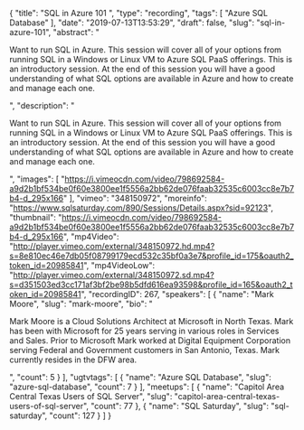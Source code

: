 {
  "title": "SQL in Azure 101 ",
  "type": "recording",
  "tags": [
    "Azure SQL Database"
  ],
  "date": "2019-07-13T13:53:29",
  "draft": false,
  "slug": "sql-in-azure-101",
  "abstract": "<p>Want to run SQL in Azure.  This session will cover all of your options from running SQL in a Windows or Linux VM to Azure SQL PaaS offerings. This is an introductory session.  At the end of this session you will have a good understanding of what SQL options are available in Azure and how to create and manage each one.</p>",
  "description": "<p>Want to run SQL in Azure.  This session will cover all of your options from running SQL in a Windows or Linux VM to Azure SQL PaaS offerings. This is an introductory session.  At the end of this session you will have a good understanding of what SQL options are available in Azure and how to create and manage each one.</p>",
  "images": [
    "https://i.vimeocdn.com/video/798692584-a9d2b1bf534be0f60e3800ee1f5556a2bb62de076faab32535c6003cc8e7b7b4-d_295x166"
  ],
  "vimeo": "348150972",
  "moreinfo": "https://www.sqlsaturday.com/890/Sessions/Details.aspx?sid=92123",
  "thumbnail": "https://i.vimeocdn.com/video/798692584-a9d2b1bf534be0f60e3800ee1f5556a2bb62de076faab32535c6003cc8e7b7b4-d_295x166",
  "mp4Video": "http://player.vimeo.com/external/348150972.hd.mp4?s=8e810ec46e7db05f08799179ecd532c35bf0a3e7&profile_id=175&oauth2_token_id=20985841",
  "mp4VideoLow": "http://player.vimeo.com/external/348150972.sd.mp4?s=d351503ed3cc171af3bf2be98b5dfd616ea93598&profile_id=165&oauth2_token_id=20985841",
  "recordingID": 267,
  "speakers": [
    {
      "name": "Mark Moore",
      "slug": "mark-moore",
      "bio": "<p>Mark Moore is a Cloud Solutions Architect at Microsoft in North Texas. Mark has been with Microsoft for 25 years serving in various roles in Services and Sales. Prior to Microsoft Mark worked at Digital Equipment Corporation serving Federal and Government customers in San Antonio, Texas. Mark currently resides in the DFW area.</p>",
      "count": 5
    }
  ],
  "ugtvtags": [
    {
      "name": "Azure SQL Database",
      "slug": "azure-sql-database",
      "count": 7
    }
  ],
  "meetups": [
    {
      "name": "Capitol Area Central Texas Users of SQL Server",
      "slug": "capitol-area-central-texas-users-of-sql-server",
      "count": 77
    },
    {
      "name": "SQL Saturday",
      "slug": "sql-saturday",
      "count": 127
    }
  ]
}
